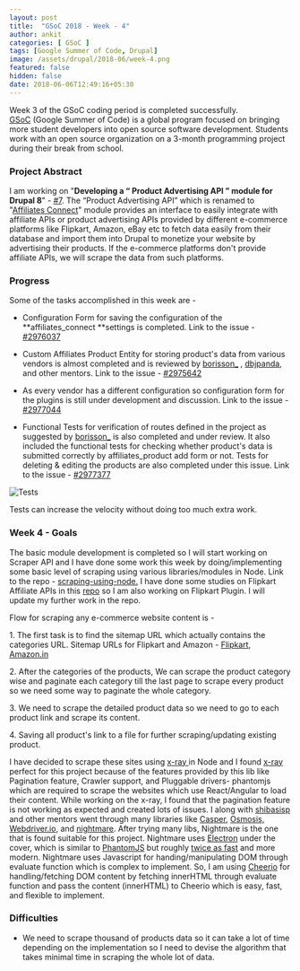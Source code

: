 ```yaml
---
layout: post
title:  "GSoC 2018 - Week - 4"
author: ankit
categories: [ GSoC ]
tags: [Google Summer of Code, Drupal]
image: /assets/drupal/2018-06/week-4.png
featured: false
hidden: false
date: 2018-06-06T12:49:16+05:30
---
```


Week 3 of the GSoC coding period is completed successfully. [GSoC](https://summerofcode.withgoogle.com/) (Google Summer of Code) is a global program focused on bringing more student developers into open source software development. Students work with an open source organization on a 3-month programming project during their break from school.

### **Project Abstract**

I am working on "**Developing a “ Product Advertising API ” module for Drupal 8**" - [#7](https://groups.drupal.org/node/518074). The “Product Advertising API” which is renamed to "[Affiliates Connect](https://www.drupal.org/project/affiliates_connect)" module provides an interface to easily integrate with affiliate APIs or product advertising APIs provided by different e-commerce platforms like Flipkart, Amazon, eBay etc to fetch data easily from their database and import them into Drupal to monetize your website by advertising their products. If the e-commerce platforms don't provide affiliate APIs, we will scrape the data from such platforms.

### **Progress**

Some of the tasks accomplished in this week are -

- Configuration Form for saving the configuration of the **affiliates_connect **settings is completed. Link to the issue - [#2976037](https://www.drupal.org/project/affiliates_connect/issues/2976037)

- Custom Affiliates Product Entity for storing product's data from various vendors is almost completed and is reviewed by [borisson_](https://www.drupal.org/u/borisson_) , [dbjpanda](https://www.drupal.org/u/dbjpanda), and other mentors. Link to the issue - [#2975642](https://www.drupal.org/project/affiliates_connect/issues/2975642)

- As every vendor has a different configuration so configuration form for the plugins is still under development and discussion. Link to the issue - [#2977044](https://www.drupal.org/project/affiliates_connect/issues/2977044)

- Functional Tests for verification of routes defined in the project as suggested by [borisson_](https://www.drupal.org/u/borisson_) is also completed and under review. It also included the functional tests for checking whether product's data is submitted correctly by affiliates_product add form or not. Tests for deleting & editing the products are also completed under this issue. Link to the issue - [#2977377](https://www.drupal.org/project/affiliates_connect/issues/2977377)

![Tests](/assets/drupal/inline-images/Screenshot-from-2018-06-06-16-42-50_0.png)

Tests can increase the velocity without doing too much extra work.

### **Week 4 - Goals**

The basic module development is completed so I will start working on Scraper API and I have done some work this week by doing/implementing some basic level of scraping using various libraries/modules in Node. Link to the repo - [scraping-using-node.](https://github.com/ankitjain28may/scraping-using-node) I have done some studies on Flipkart Affiliate APIs in this [repo](https://github.com/ankitjain28may/flipkartAffiliate) so I am also working on Flipkart Plugin. I will update my further work in the repo.

Flow for scraping any e-commerce website content is -

1\. The first task is to find the sitemap URL which actually contains the categories URL. Sitemap URLs for Flipkart and Amazon - [Flipkart](https://www.flipkart.com/sitemap), [Amazon.in](https://www.amazon.in/gp/site-directory)

2\. After the categories of the products, We can scrape the product category wise and paginate each category till the last page to scrape every product so we need some way to paginate the whole category.

3\. We need to scrape the detailed product data so we need to go to each product link and scrape its content.

4\. Saving all product's link to a file for further scraping/updating existing product.

I have decided to scrape these sites using [x-ray ](https://github.com/matthewmueller/x-ray)in Node and I found [x-ray](https://github.com/matthewmueller/x-ray) perfect for this project because of the features provided by this lib like Pagination feature, Crawler support, and Pluggable drivers- phantomjs which are required to scrape the websites which use React/Angular to load their content. While working on the x-ray, I found that the pagination feature is not working as expected and created lots of issues. I along with [shibasisp](https://www.drupal.org/u/shibasisp) and other mentors went through many libraries like [Casper](https://github.com/SpookyJS/SpookyJS), [Osmosis,](https://github.com/rchipka/node-osmosis) [Webdriver.io](https://github.com/webdriverio/webdriverio/), and [nightmare](https://github.com/segmentio/nightmare). After trying many libs, Nightmare is the one that is found suitable for this project. Nightmare uses [Electron](http://electron.atom.io/) under the cover, which is similar to [PhantomJS](http://phantomjs.org/) but roughly [twice as fast](https://github.com/segmentio/nightmare/issues/484#issuecomment-184519591) and more modern. Nightmare uses Javascript for handing/manipulating DOM through evaluate function which is complex to implement. So, I am using [Cheerio](https://github.com/cheeriojs/cheerio) for handling/fetching DOM content by fetching innerHTML through evaluate function and pass the content (innerHTML) to Cheerio which is easy, fast, and flexible to implement.

### **Difficulties**

- We need to scrape thousand of products data so it can take a lot of time depending on the implementation so I need to devise the algorithm that takes minimal time in scraping the whole lot of data.
